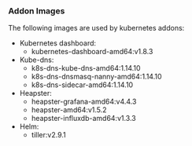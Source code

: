 ### Addon Images

The following images are used by kubernetes addons:
- Kubernetes dashboard:
    - kubernetes-dashboard-amd64:v1.8.3
- Kube-dns:
    - k8s-dns-kube-dns-amd64:1.14.10
    - k8s-dns-dnsmasq-nanny-amd64:1.14.10
    - k8s-dns-sidecar-amd64:1.14.10
- Heapster:
    - heapster-grafana-amd64:v4.4.3
    - heapster-amd64:v1.5.2
    - heapster-influxdb-amd64:v1.3.3
- Helm:
    - tiller:v2.9.1
